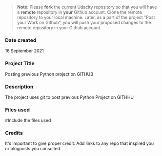 >**Note**: Please **fork** the current Udacity repository so that you will have a **remote** repository in **your** Github account. Clone the remote repository to your local machine. Later, as a part of the project "Post your Work on Github", you will push your proposed changes to the remote repository in your Github account.

### Date created
16 September 2021

### Project Title
Posting previous Python project on GITHUB

### Description
The project uses git to post previous Python Project on GITHHU

### Files used
#Include the files used

### Credits
It's important to give proper credit. Add links to any repo that inspired you or blogposts you consulted.


